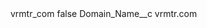 <?xml version="1.0" encoding="UTF-8"?>
<CustomMetadata xmlns="http://soap.sforce.com/2006/04/metadata" xmlns:xsi="http://www.w3.org/2001/XMLSchema-instance" xmlns:xsd="http://www.w3.org/2001/XMLSchema">
    <label>vrmtr_com</label>
    <protected>false</protected>
    <values>
        <field>Domain_Name__c</field>
        <value xsi:type="xsd:string">vrmtr.com</value>
    </values>
</CustomMetadata>
